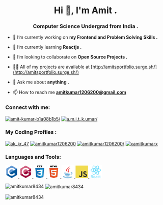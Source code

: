 <h1 align="center">Hi 👋, I'm Amit .</h1>
<h3 align="center">Computer Science Undergrad from India .</h3>


- 🔭 I’m currently working on **my Frontend and Problem Solving Skills .**

- 🌱 I’m currently learning **Reactjs .**

- 👯 I’m looking to collaborate on **Open Source Projects .**

- 👨‍💻 All of my projects are available at [http://amitsportfolio.surge.sh/](http://amitsportfolio.surge.sh/)

- 💬 Ask me about **anything .**

- 📫 How to reach me **amitkumar1206200@gmail.com**

<h3 align="left">Connect with me:</h3>
<p align="left">
<a href="https://linkedin.com/in/amit-kumar-b1a08b1b5/" target="blank"><img align="center" src="https://raw.githubusercontent.com/rahuldkjain/github-profile-readme-generator/master/src/images/icons/Social/linked-in-alt.svg" alt="amit-kumar-b1a08b1b5/" height="30" width="40" /></a>
<a href="https://instagram.com/a.m.i.t_k.umar/" target="blank"><img align="center" src="https://raw.githubusercontent.com/rahuldkjain/github-profile-readme-generator/master/src/images/icons/Social/instagram.svg" alt="a.m.i.t_k.umar/" height="30" width="40" /></a>
  <h3 align="left">My Coding Profiles :</h3>
<a href="https://www.codechef.com/users/ak_kr_47" target="blank"><img align="center" src="https://cdn.jsdelivr.net/npm/simple-icons@3.1.0/icons/codechef.svg" alt="ak_kr_47" height="30" width="40" /></a>
<a href="https://codeforces.com/profile/amitkumar1206200" target="blank"><img align="center" src="https://raw.githubusercontent.com/rahuldkjain/github-profile-readme-generator/master/src/images/icons/Social/codeforces.svg" alt="amitkumar1206200" height="30" width="40" /></a>
<a href="https://www.leetcode.com/amitkumar1206200/" target="blank"><img align="center" src="https://raw.githubusercontent.com/rahuldkjain/github-profile-readme-generator/master/src/images/icons/Social/leet-code.svg" alt="amitkumar1206200/" height="30" width="40" /></a>
<a href="https://auth.geeksforgeeks.org/user/xamitkumarx" target="blank"><img align="center" src="https://raw.githubusercontent.com/rahuldkjain/github-profile-readme-generator/master/src/images/icons/Social/geeks-for-geeks.svg" alt="xamitkumarx" height="30" width="40" /></a>
</p>

<h3 align="left">Languages and Tools:</h3>
<p align="left"> <a href="https://www.cprogramming.com/" target="_blank" rel="noreferrer"> <img src="https://raw.githubusercontent.com/devicons/devicon/master/icons/c/c-original.svg" alt="c" width="40" height="40"/> </a> <a href="https://www.w3schools.com/cpp/" target="_blank" rel="noreferrer"> <img src="https://raw.githubusercontent.com/devicons/devicon/master/icons/cplusplus/cplusplus-original.svg" alt="cplusplus" width="40" height="40"/> </a> <a href="https://www.w3schools.com/css/" target="_blank" rel="noreferrer"> <img src="https://raw.githubusercontent.com/devicons/devicon/master/icons/css3/css3-original-wordmark.svg" alt="css3" width="40" height="40"/> </a> <a href="https://www.w3.org/html/" target="_blank" rel="noreferrer"> <img src="https://raw.githubusercontent.com/devicons/devicon/master/icons/html5/html5-original-wordmark.svg" alt="html5" width="40" height="40"/> </a> <a href="https://www.java.com" target="_blank" rel="noreferrer"> <img src="https://raw.githubusercontent.com/devicons/devicon/master/icons/java/java-original.svg" alt="java" width="40" height="40"/> </a> <a href="https://developer.mozilla.org/en-US/docs/Web/JavaScript" target="_blank" rel="noreferrer"> <img src="https://raw.githubusercontent.com/devicons/devicon/master/icons/javascript/javascript-original.svg" alt="javascript" width="40" height="40"/> </a> <a href="https://reactjs.org/" target="_blank" rel="noreferrer"> <img src="https://raw.githubusercontent.com/devicons/devicon/master/icons/react/react-original-wordmark.svg" alt="react" width="40" height="40"/> </a> </p>

<p><img align="left" src="https://github-readme-stats.vercel.app/api/top-langs?username=amitkumar8434&show_icons=true&locale=en&layout=compact" alt="amitkumar8434" /></p>

<p>&nbsp;<img align="center" src="https://github-readme-stats.vercel.app/api?username=amitkumar8434&show_icons=true&locale=en" alt="amitkumar8434" /></p>

<p><img align="center" src="https://github-readme-streak-stats.herokuapp.com/?user=amitkumar8434&" alt="amitkumar8434" /></p>
